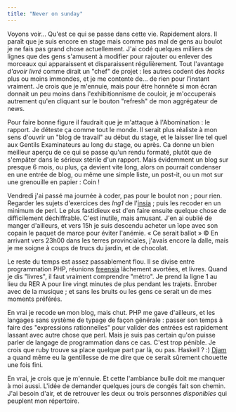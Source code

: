 ```yaml
---
title: "Never on sunday"
---
```


Voyons voir... Qu'est ce qui se passe dans cette vie. Rapidement alors. Il
paraît que je suis encore en stage mais comme pas mal de gens au boulot je ne
fais pas grand chose actuellement. J'ai codé quelques milliers de lignes que
des gens s'amusent à modifier pour rajouter ou enlever des morceaux qui
apparaissent et disparaissent régulièrement. Tout l'avantage _d'avoir livré_
comme dirait un "chef" de projet : les autres codent des _hacks_ plus ou moins
immondes, et je me contente de... de rien pour l'instant vraiment. Je crois
que je m'ennuie, mais pour être honnête si mon écran donnait un peu moins dans
l'exhibitionnisme de couloir, je m'occuperais autrement qu'en cliquant sur le
bouton "refresh" de mon aggrégateur de news.

Pour faire bonne figure il faudrait que je m'attaque à l'Abomination : le
rapport. Je déteste ça comme tout le monde. Il serait plus réaliste à mon sens
d'ouvrir un "blog de travail" au début du stage, et le laisser lire tel quel
aux Gentils Examinateurs au long du stage, ou après. Ca donne un bien meilleur
aperçu de ce qui se passe qu'un rendu formaté, plutôt que de s'empâter dans le
sérieux stérile d'un rapport. Mais évidemment un blog sur presque 6 mois, ou
plus, ça devient vite long, alors on pourrait condenser en une entrée de blog,
ou même une simple liste, un post-it, ou un mot sur une grenouille en papier :
Coin !

Vendredi j'ai passé ma journée à coder, pas pour le boulot non ; pour rien.
Regarder les sujets d'exercices des _Ing1_ de l'[insia](http://www.insia.org)
; puis les recoder en un minimum de perl. Le plus fastidieux est d'en faire
ensuite quelque chose de difficilement déchiffrable. C'est inutile, mais
amusant. J'en ai oublié de manger d'ailleurs, et vers 15h je suis descendu
acheter un ïope avec son copain le paquet de marce pour éviter l'anémie. « Ce
serait ballot » © En arrivant vers 23h00 dans les terres provinciales, j'avais
encore la dalle, mais je me soigne à coups de trucs du jardin, et de chocolat.

Le reste du temps est assez passablement flou. Il se divise entre
programmation PHP, réunions [freensia](http://assos.insia.org/~freensia/)
lâchement avortées, et livres. Quand je dis "livres", il faut vraiment
comprendre "métro". Je prend la ligne 1 au lieu du RER A pour lire vingt
minutes de plus pendant les trajets. Enrober avec de la musique ; et sans les
bruits ou les gens ce serait un de mes moments préférés.

En vrai je recode <s>un</s> mon blog, mais chut. PHP me gave d'ailleurs, et
les langages sans système de typage de façon générale : passer son temps à
faire des "expressions rationnelles" pour valider des entrées est rapidement
lassant avec autre chose que perl. Mais je suis pas certain qu'on puisse
parler de langage de programmation dans ce cas. C'est trop pénible. Je crois
que ruby trouve sa place quelque part par là, ou pas. Haskell ? :)
[Djam](http://dailydjam.free.fr) a quand même eu la gentillesse de me dire que
ce serait sûrement chouette une fois fini.

En vrai, je crois que je m'ennuie. Et cette l'ambiance bulle doit me manquer à
moi aussi. L'idée de demander quelques jours de congés fait son chemin. J'ai
besoin d'air, et de retrouver les deux ou trois personnes _disponibles_ qui
peuplent mon répertoire.

